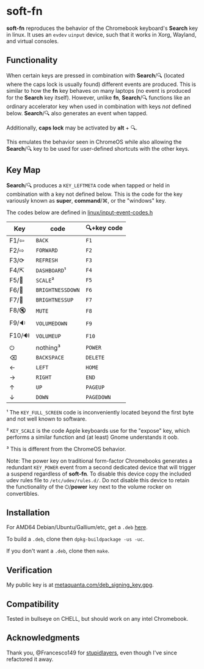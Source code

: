# soft-fn

**soft-fn** reproduces the behavior of the Chromebook keyboard's **Search** key in linux. It uses an `evdev` `uinput` device, such that it works in Xorg, Wayland, and virtual consoles.

## Functionality

When certain keys are pressed in combination with **Search**/🔍︎ (located where the caps lock is usually found) different events are produced. This is similar to how the **fn** key behaves on many laptops (no event is produced for the **Search** key itself). However, unlike **fn**, **Search**/🔍︎ functions like an ordinary accelerator key when used in combination with keys _not_ defined below. **Search**/🔍︎ also generates an event when tapped.

Additionally, **caps lock** may be activated by **alt** + 🔍︎.

This emulates the behavior seen in ChromeOS while also allowing the **Search**/🔍︎ key to be used for user-defined shortcuts with the other keys.


## Key Map

**Search**/🔍︎ produces a `KEY_LEFTMETA` code when tapped or held in combination with a key not defined below. This is the code for the key variously known as **super**, **command**/⌘, or the "windows" key.

The codes below are defined in [linux/input-event-codes.h](https://github.com/torvalds/linux/blob/master/include/uapi/linux/input-event-codes.h)


| Key  | code             | 🔍︎+key code |
|------|------------------|-------------|
| F1/⇦ | `BACK`           | `F1`        |
| F2/⇨ | `FORWARD`        | `F2`        |
| F3/⟳ | `REFRESH`        | `F3`        |
| F4/⇱︎ | `DASHBOARD`¹     | `F4`        |
| F5/🍱 | `SCALE`²         | `F5`        |
| F6/🔅| `BRIGHTNESSDOWN` | `F6`        |
| F7/🔆| `BRIGHTNESSUP`   | `F7`        |
| F8/🔇| `MUTE`           | `F8`        |
| F9/🔉| `VOLUMEDOWN`     | `F9`        |
|F10/🔊| `VOLUMEUP`       | `F10`       |
|  ⏻   | nothing³         | `POWER`     |
|  ⌫   | `BACKSPACE`      | `DELETE`    |
|  ←   | `LEFT`           | `HOME`      |
|  →   | `RIGHT`          | `END`       |
|  ↑   | `UP`             | `PAGEUP`    |
|  ↓   | `DOWN`           | `PAGEDOWN`  |
 
¹ The `KEY_FULL_SCREEN` code is inconveniently located beyond the first byte and not well known to software.

² `KEY_SCALE` is the code Apple keyboards use for the "expose" key, which performs a similar function and (at least) Gnome understands it oob.

³ This is different from the ChromeOS behavior.

Note: The power key on traditional form-factor Chromebooks generates a redundant `KEY_POWER` event from a second dedicated device that will trigger a suspend regardless of **soft-fn**. To disable this device copy the included udev rules file to `/etc/udev/rules.d/`. Do not disable this device to retain the functionality of
the ⏻/**power** key next to the volume rocker on convertibles. 

## Installation

For AMD64 Debian/Ubuntu/Gallium/etc, get a `.deb` [here](https://github.com/metaquanta/soft_fn/releases/tag/v0.2).

To build a `.deb`, clone then `dpkg-buildpackage -us -uc`.

If you don't want a `.deb`, clone then `make`.

## Verification

My public key is at [metaquanta.com/deb_signing_key.gpg](https://metaquanta.com/deb_signing_key.gpg).

## Compatibility

Tested in bullseye on CHELL, but should work on any intel Chromebook.

## Acknowledgments

Thank you, @Francesco149 for [stupidlayers](https://github.com/Francesco149/stupidlayers), even though I've since refactored it away.
